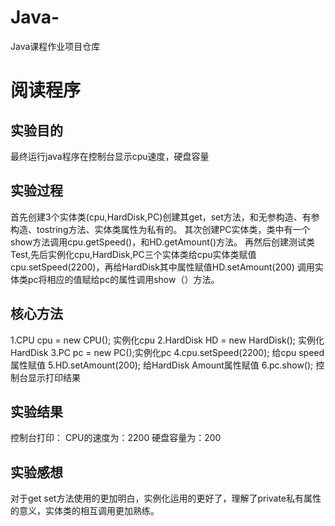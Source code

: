 # Java-
Java课程作业项目仓库

# 阅读程序

## 实验目的
最终运行java程序在控制台显示cpu速度，硬盘容量

## 实验过程 
首先创建3个实体类(cpu,HardDisk,PC)创建其get，set方法，和无参构造、有参构造、tostring方法、实体类属性为私有的。
其次创建PC实体类，类中有一个show方法调用cpu.getSpeed()，和HD.getAmount()方法。
再然后创建测试类Test,先后实例化cpu,HardDisk,PC三个实体类给cpu实体类赋值cpu.setSpeed(2200)，再给HardDisk其中属性赋值HD.setAmount(200) 调用实体类pc将相应的值赋给pc的属性调用show（）方法。

## 核心方法
1.CPU cpu = new CPU(); 实例化cpu
2.HardDisk HD = new HardDisk(); 实例化HardDisk
3.PC pc = new PC();实例化pc
4.cpu.setSpeed(2200); 给cpu speed属性赋值 
5.HD.setAmount(200); 给HardDisk Amount属性赋值 
6.pc.show(); 控制台显示打印结果

## 实验结果
控制台打印：
CPU的速度为：2200
硬盘容量为：200

## 实验感想
对于get set方法使用的更加明白，实例化运用的更好了，理解了private私有属性的意义，实体类的相互调用更加熟练。
